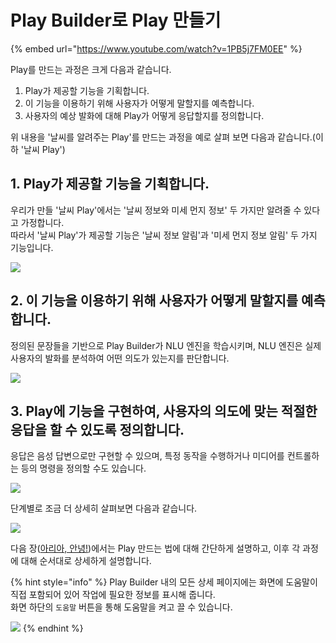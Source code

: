 # Play Builder로 Play 만들기

{% embed url="https://www.youtube.com/watch?v=1PB5j7FM0EE" %}

Play를 만드는 과정은 크게 다음과 같습니다.

1. Play가 제공할 기능을 기획합니다.
2. 이 기능을 이용하기 위해 사용자가 어떻게 말할지를 예측합니다.
3. 사용자의 예상 발화에 대해 Play가 어떻게 응답할지를 정의합니다.

위 내용을 '날씨를 알려주는 Play'를 만드는 과정을 예로 살펴 보면 다음과 같습니다.(이하 '날씨 Play')

## 1. Play가 제공할 기능을 기획합니다.

우리가 만들 '날씨 Play'에서는 '날씨 정보와 미세 먼지 정보' 두 가지만 알려줄 수 있다고 가정합니다.\
따라서 '날씨 Play'가 제공할 기능은 '날씨 정보 알림'과 '미세 먼지 정보 알림' 두 가지 기능입니다.

![](<../../.gitbook/assets/assets\_ch3\_00\_01 (1) (1).png>)

## 2. 이 기능을 이용하기 위해 사용자가 어떻게 말할지를 예측합니다.

정의된 문장들을 기반으로 Play Builder가 NLU 엔진을 학습시키며, NLU 엔진은 실제 사용자의 발화를 분석하여 어떤 의도가 있는지를 판단합니다.

![](<../../.gitbook/assets/assets\_ch3\_312\_01-1 (8) (8) (1) (12).png>)

## 3. Play에 기능을 구현하여, 사용자의 의도에 맞는 적절한 응답을 할 수 있도록 정의합니다.

응답은 음성 답변으로만 구현할 수 있으며, 특정 동작을 수행하거나 미디어를 컨트롤하는 등의 명령을 정의할 수도 있습니다.

![](<../../.gitbook/assets/assets\_ch3\_00\_03-1 (2) (2) (2) (3) (3) (3) (3) (3) (2).png>)

단계별로 조금 더 상세히 살펴보면 다음과 같습니다.

![](<../../.gitbook/assets/assets\_ch3\_32\_01\_2-1 (3) (3) (3) (4) (4) (4) (2) (4).png>)

다음 장([아리아, 안녕!](hello-aria/))에서는 Play 만드는 법에 대해 간단하게 설명하고, 이후 각 과정에 대해 순서대로 상세하게 설명합니다.

{% hint style="info" %}
Play Builder 내의 모든 상세 페이지에는 화면에 도움말이 직접 포함되어 있어 작업에 필요한 정보를 표시해 줍니다.\
화면 하단의 `도움말` 버튼을 통해 도움말을 켜고 끌 수 있습니다.

![](<../../.gitbook/assets/assets\_ch3\_32\_c01\_2\_\_1 (2) (2) (2) (3) (3) (3) (3) (3) (2).png>)
{% endhint %}
